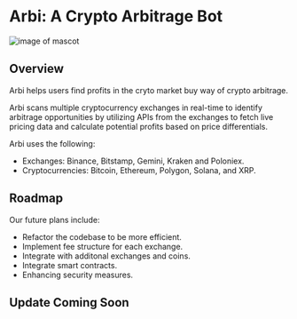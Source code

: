 # Arbi: A Crypto Arbitrage Bot
![image of mascot](https://i.imgur.com/xHsXQTCm.png?1)
## Overview
Arbi helps users find profits in the cryto market buy way of crypto arbitrage.    

Arbi scans multiple cryptocurrency exchanges in real-time to identify arbitrage opportunities by utilizing APIs from the exchanges to fetch live pricing data and calculate potential profits based on price differentials. 

Arbi uses the following:
- Exchanges: Binance, Bitstamp, Gemini, Kraken and Poloniex.
- Cryptocurrencies: Bitcoin, Ethereum, Polygon, Solana, and XRP.


<!---
## Table of Contents
links to different sections of the README 
- [Features](#features)
- [Getting Started](#getting-started)
    - [Prerequisites](#prerequisites)
    - [Installation](#installation)
- [Usage](#usage)
- [Results](#results-of-luffy-journey)
- [Roadmap](#roadmap)

## Features
- Automated arbitrage trading across multiple exchanges.
- Customizable trading strategies and risk management.

## Getting Started
#### Prerequisites

Ensure you have the following: 
- Anaconda Distribution - [Download Here](https://docs.anaconda.com/free/anaconda/install/)
- Conda Dependencies 
    - Jupyter Lab 
        ```bash
        conda install -c conda-forge jupyterlab
        ```
- Python Dependencies 
    - hvPlot, Pandas, Plotly, Python-Dotenv, Requests, SQLAlchemy 
        ```bash
        pip install hvplot pandas plotly python-dotenv requests sqlalchemy
        ```
- PostgreSQL and pgAdmin (latest version) - [Download Here](https://www.enterprisedb.com/downloads/postgres-postgresql-downloads)
- Create a database locally using pgAdmin called ```arbi_db```

#### Installation
1.  Clone the repository
    ```bash
    git clone https://github.com/objectmikael/arbi.git
    ```
2.  Navigate to project directory
    ```bash
    cd arbi
    ```
3. Create a file for your environment variables 
    ```bash
    touch .env
    ```
4. Open the dotenv file and add the following:
    ```txt
    PSQL_USERNAME = "enter your postgres username here"
    PSQL_PASSWORD = "enter your potgres password here"
    PSQL_HOST = "enter the server name here"
    PSQL_PORT = "enter the port number here"
    DB_NAME = "enter the database name here"
    ```
3.  Run script
    ```bash
    python main.py
    ```
    NOTE: Remember to create a gitignore file and add the dotenv file to it before pushing your code. 

## Usage
Repo File Structure:
- main.py
    - Contains the python script to execute the bot under several conditions:
        - A wallet size. Use the variable ```wallet``` to provide a dollar amount you wish to invest. Value should be an interger/float. 
        - An wallet allocation amount for each coin. Use the ```fund_allocation``` variable to provide your wallet allocation in a list in the following order ```[bitcoin, ethereum, polygon, solana, xrp]```. Summation of allocation values should equal 1. 
        - A threshold value. Use the ```min_profit_threshold``` variable to provide a minimum profit threshold. This value will manage the size of returns you're intrested in. Value will help account for fees, price slippage, etc. 

        The python script will create a unique table in your database. Experiement by changing the variables in the ```Global Variables``` section at the top of the script and run the bot at various times during the day to execute arbitrage opportunities and collect profits. 

- pseudocode.ipynb
    - A walkthorugh of the progression for the main script. Follow along to understand what was done, how it was done and why it was done. 

- 1.Research 
    - Contains a jupyter notebook that fetches OHLC data from each exchange via API and graphs the price of each coin over a given timeframe.
    - The Images folder contains zoomed in snapshots of each graph to confirm the opportunity for arbitrage.  

        NOTE: Each exchange uses unix time. The unix time stamp is the number of seconds ellapsed since the Unix Epoch on January 1st, 1970 at UTC. 

- 2.Control
    - The python script execute the bot under several conditions: 
        - No fees
        - 1 share per trade 
        - Spread Percentage > 0, which equates to only positive returns  
    - The jupyter notebook queries the database and displays several graphs.

- 3.LuffyJourney
    - The python script execute the bot under several conditions: 
        - Wallet size of $5642 (10% of Avg Annual Salary in the US)
        - Fund allocation for each coin:
            - Bitcoin 30%
            - Ethereum 15%
            - Polygon 35%
            - Solana 5%
            - XRP 15%
        - Spread Percentage > Minimum Profit Threshold
            - Minimum Profit Threshold 0.25% 

            NOTE: The threshold is meant to account for fees, price slippage, etc.  

## Results of Luffy Journey
- Trading Window: 3 hours 
- Trade interval: 30 seconds
- Total Trades: 231
- Total Profits: $926.88

**Profit Distribution** 
![Profit Distribution](3.LuffyJourney/Images/ProfitDistribution.png)
The distribution of profits across all trades provides insights into the consistency and variability of returns. There were 162 trades with a profit between $0 - $5 each.

**Profit Trend**
![Profit Trend](3.LuffyJourney/Images/ProfitTrend.png)
The examination of the 30 second trend of profits help to identify patterns and understand the overall performance of the arbitrage over time.

**Spread Percentage Analysis**
![Spread Percentage vs. Profit](3.LuffyJourney/Images/SpreadvsProfit.png)
We explored the spread percentage to understand how much profit is generated relative to the spread. This helps to access the efficieny of the arbitrage strategy. If we were to change the minimum threshold for Luffy's Journey, we can get an idea of how many trades and how much profit would be generated by following the spread percentage value. 

**Exchange Performance**
![Exchange Performance](3.LuffyJourney/Images/ExchangePerformance.png)
By evaluating the performance of each exchange in terms of the number of trades and profit it helps in optimizing the selection of exchanges and diversifying risks. 181 trades were initiated from Poloniex and generated $435 in profits. 

**Average Spread Percentage by Coin**
![Avg Spread Percentage by Coin](3.LuffyJourney/Images/AvgSpreadPerCoin.png)
We calculated the average spread percentge for each coin to identify coins with more favorable arbitrage opportunities. This helps in optimizing the selection of coins and diversifying risks. Solana performed the best with an average spread percentage of 0.76 followed by Polygon at 0.47.  

--->

## Roadmap
Our future plans include:
- Refactor the codebase to be more efficient.
- Implement fee structure for each exchange. 
- Integrate with additonal exchanges and coins.
- Integrate smart contracts.
- Enhancing security measures. 

## Update Coming Soon
